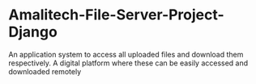 # Amalitech-File-Server-Project-Django
An application system to access all uploaded files and download them respectively. A digital  platform where these can be easily accessed and downloaded remotely
